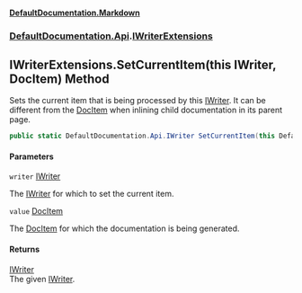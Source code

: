 #### [DefaultDocumentation\.Markdown](../../../index.md 'index')
### [DefaultDocumentation\.Api](../../../index.md#DefaultDocumentation.Api 'DefaultDocumentation\.Api').[IWriterExtensions](index.md 'DefaultDocumentation\.Api\.IWriterExtensions')

## IWriterExtensions\.SetCurrentItem\(this IWriter, DocItem\) Method

Sets the current item that is being processed by this [IWriter](https://github.com/Doraku/DefaultDocumentation/blob/master/documentation/api/DefaultDocumentation/Api/IWriter/index.md 'DefaultDocumentation\.Api\.IWriter')\.
It can be different from the [DocItem](https://github.com/Doraku/DefaultDocumentation/blob/master/documentation/api/DefaultDocumentation/IPageContext/DocItem.md 'DefaultDocumentation\.IPageContext\.DocItem') when inlining child documentation in its parent page\.

```csharp
public static DefaultDocumentation.Api.IWriter SetCurrentItem(this DefaultDocumentation.Api.IWriter writer, DefaultDocumentation.Models.DocItem value);
```
#### Parameters

<a name='DefaultDocumentation.Api.IWriterExtensions.SetCurrentItem(thisDefaultDocumentation.Api.IWriter,DefaultDocumentation.Models.DocItem).writer'></a>

`writer` [IWriter](https://github.com/Doraku/DefaultDocumentation/blob/master/documentation/api/DefaultDocumentation/Api/IWriter/index.md 'DefaultDocumentation\.Api\.IWriter')

The [IWriter](https://github.com/Doraku/DefaultDocumentation/blob/master/documentation/api/DefaultDocumentation/Api/IWriter/index.md 'DefaultDocumentation\.Api\.IWriter') for which to set the current item\.

<a name='DefaultDocumentation.Api.IWriterExtensions.SetCurrentItem(thisDefaultDocumentation.Api.IWriter,DefaultDocumentation.Models.DocItem).value'></a>

`value` [DocItem](https://github.com/Doraku/DefaultDocumentation/blob/master/documentation/api/DefaultDocumentation/Models/DocItem/index.md 'DefaultDocumentation\.Models\.DocItem')

The [DocItem](https://github.com/Doraku/DefaultDocumentation/blob/master/documentation/api/DefaultDocumentation/Models/DocItem/index.md 'DefaultDocumentation\.Models\.DocItem') for which the documentation is being generated\.

#### Returns
[IWriter](https://github.com/Doraku/DefaultDocumentation/blob/master/documentation/api/DefaultDocumentation/Api/IWriter/index.md 'DefaultDocumentation\.Api\.IWriter')  
The given [IWriter](https://github.com/Doraku/DefaultDocumentation/blob/master/documentation/api/DefaultDocumentation/Api/IWriter/index.md 'DefaultDocumentation\.Api\.IWriter')\.